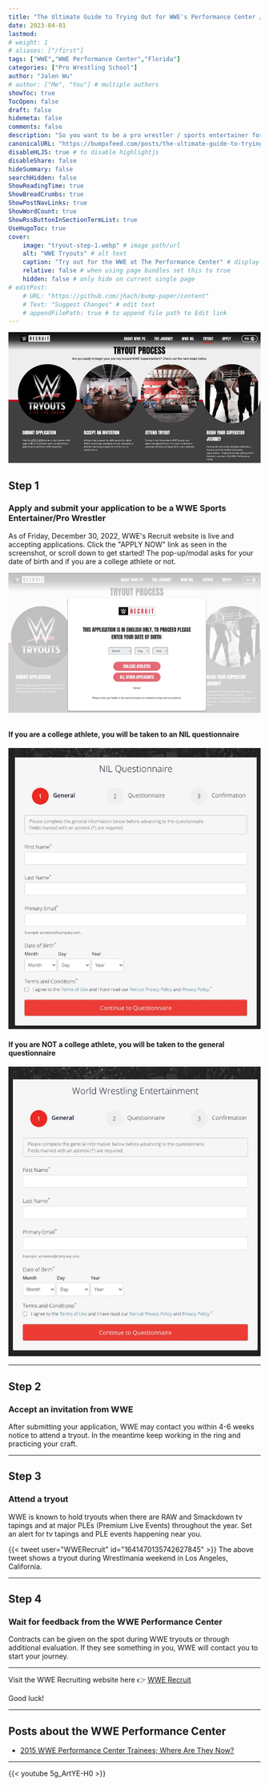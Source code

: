 ```yaml
---
title: "The Ultimate Guide to Trying Out for WWE's Performance Center / Tips to Become a WWE Sports Entertainer"
date: 2023-04-01
lastmod:
# weight: 1
# aliases: ["/first"]
tags: ["WWE","WWE Performance Center","Florida"]
categories: ["Pro Wrestling School"]
author: "Jalen Wu"
# author: ["Me", "You"] # multiple authors
showToc: true
TocOpen: false
draft: false
hidemeta: false
comments: false
description: "So you want to be a pro wrestler / sports entertainer for the biggest wrestling company in the world? They actually made it easy for you to join and train at the world famous PC, aka the WWE Performance Center, located in Orlando, Florida. WWE (World Wrestling Entertainment) is constantly looking for fresh talent and even created a website to make the process easier. Scroll down to learn more!"
canonicalURL: "https://bumpxfeed.com/posts/the-ultimate-guide-to-trying-out-for-wwes-performance-center/"
disableHLJS: true # to disable highlightjs
disableShare: false
hideSummary: false
searchHidden: false
ShowReadingTime: true
ShowBreadCrumbs: true
ShowPostNavLinks: true
ShowWordCount: true
ShowRssButtonInSectionTermList: true
UseHugoToc: true
cover:
    image: "tryout-step-1.webp" # image path/url
    alt: "WWE Tryouts" # alt text
    caption: "Try out for the WWE at The Performance Center" # display caption under cover
    relative: false # when using page bundles set this to true
    hidden: false # only hide on current single page
# editPost:
    # URL: "https://github.com/jhach/bump-paper/content"
    # Text: "Suggest Changes" # edit text
    # appendFilePath: true # to append file path to Edit link
---
```


![Four Steps to make it with WWE's Performance Center](4-steps-to-make-it-to-wwe.webp)

## Step 1 
### Apply and submit your application to be a WWE Sports Entertainer/Pro Wrestler
As of Friday, December 30, 2022, WWE's Recruit website is live and accepting applications. Click the "APPLY NOW" link as seen in the screenshot, or scroll down to get started! The pop-up/modal asks for your date of birth and if you are a college athlete or not.

![WWE Performance Center asks for your birthday and if you are a college athlete or not](wwe-paywall.webp)

#### If you are a college athlete, you will be taken to an NIL questionnaire

![WWE NIL Questionnaire for college athletes](wwe-nil.webp)

#### If you are NOT a college athlete, you will be taken to the general questionnaire

![WWE General application](wwe-general.webp)

---

## Step 2
### Accept an invitation from WWE
After submitting your application, WWE may contact you within 4-6 weeks notice to attend a tryout. In the meantime keep working in the ring and practicing your craft.

---

## Step 3
### Attend a tryout
WWE is known to hold tryouts when there are RAW and Smackdown tv tapings and at major PLEs (Premium Live Events) throughout the year. Set an alert for tv tapings and PLE events happening near you. 

{{< tweet user="WWERecruit" id="1641470135742627845" >}}
The above tweet shows a tryout during Wrestlmania weekend in Los Angeles, California.

---

## Step 4
### Wait for feedback from the WWE Performance Center
Contracts can be given on the spot during WWE tryouts or through additional evaluation. If they see something in you, WWE will contact you to start your journey.

---

Visit the WWE Recruiting website here 👉 [WWE Recruit](https://recruit.wwe.com/#!/tryout)

Good luck!

---

## Posts about the WWE Performance Center
* [2015 WWE Performance Center Trainees; Where Are They Now?](../2015-wwe-performance-center-trainees-where-are-they-now/)

---

{{< youtube 5g_ArtYE-H0 >}}